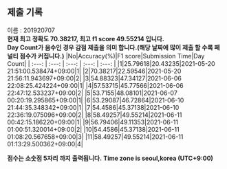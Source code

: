 


  
## 제출 기록  
이름 : 201920707  
**현재 최고 정확도 70.38217, 최고 f1 score 49.55214 입니다.**  
**Day Count가 음수인 경우 감점 제출을 의미 합니다.(해당 날짜에 많이 제출 할 수록 페널티 점수가 커집니다.)**
|No|Accuracy(%)|F1 score|Submission Time|Day Count|
| :---: | :---: | :---: | :---: | :---: |
|1|25.79618|20.43235|2021-05-20 21:51:00.538474+09:00|1|
|2|70.38217|22.59546|2021-05-20 21:56:11.943697+09:00|2|
|3|54.88323|47.34127|2021-06-06 22:08:25.424224+09:00|1|
|4|57.53715|45.77566|2021-06-06 22:47:12.533237+09:00|2|
|5|53.7155|48.08101|2021-06-07 00:20:19.295865+09:00|1|
|6|53.29087|46.72864|2021-06-10 21:44:35.348342+09:00|1|
|7|54.4586|45.37138|2021-06-10 22:36:19.075096+09:00|2|
|8|58.49257|49.55214|2021-06-11 00:42:15.186220+09:00|1|
|9|56.79406|49.11353|2021-06-11 01:00:51.320014+09:00|2|
|10|54.4586|45.37138|2021-06-11 01:08:20.567658+09:00|3|
|11|58.49257|49.55214|2021-06-11 01:13:29.500362+09:00|4|


**점수는 소숫점 5자리 까지 출력됩니다.**
**Time zone is seoul,korea (UTC+9:00)**
